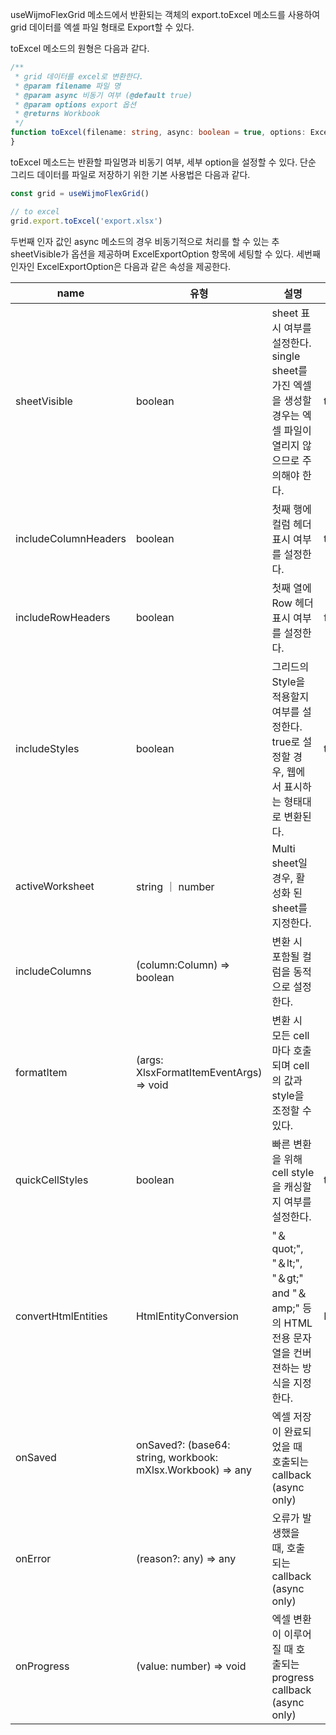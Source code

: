 useWijmoFlexGrid 메소드에서 반환되는 객체의 export.toExcel 메소드를 사용하여 grid 데이터를 엑셀 파일 형태로 Export할 수 있다.

toExcel 메소드의 원형은 다음과 같다.
```typescript
/**
 * grid 데이터를 excel로 변환한다.
 * @param filename 파일 명
 * @param async 비동기 여부 (@default true)
 * @param options export 옵션
 * @returns Workbook
 */
function toExcel(filename: string, async: boolean = true, options: ExcelExportOption = {}) {
}
```

toExcel 메소드는 반환할 파일명과 비동기 여부, 세부 option을 설정할 수 있다.
단순 그리드 데이터를 파일로 저장하기 위한 기본 사용법은 다음과 같다.

```typescript
const grid = useWijmoFlexGrid()

// to excel
grid.export.toExcel('export.xlsx')
```

두번째 인자 값인 async 메소드의 경우 비동기적으로 처리를 할 수 있는 추sheetVisible가 옵션을 제공하며 ExcelExportOption 항목에 세팅할 수 있다.
세번째 인자인 ExcelExportOption은 다음과 같은 속성을 제공한다.

| name | 유형 | 설명 | default |
| --- | --- | --- | --- |
| sheetVisible | boolean | sheet 표시 여부를 설정한다. single sheet를 가진 엑셀을 생성할 경우는 엑셀 파일이 열리지 않으므로 주의해야 한다.  | true |
| includeColumnHeaders  | boolean | 첫째 행에 컬럼 헤더 표시 여부를 설정한다. | true |
| includeRowHeaders  | boolean | 첫째 열에 Row 헤더 표시 여부를 설정한다. | false |
| includeStyles  | boolean | 그리드의 Style을 적용할지 여부를 설정한다. true로 설정할 경우, 웹에서 표시하는 형태대로 변환된다. | true |
| activeWorksheet  | string ｜ number | Multi sheet일 경우, 활성화 된 sheet를 지정한다. |  |
| includeColumns  | (column:Column) => boolean | 변환 시 포함될 컬럼을 동적으로 설정한다. |  |
| formatItem  | (args: XlsxFormatItemEventArgs) => void | 변환 시 모든 cell마다 호출되며 cell의 값과 style을 조정할 수 있다. |  |
| quickCellStyles  | boolean | 빠른 변환을 위해 cell style을 캐싱할지 여부를 설정한다. | true |
| convertHtmlEntities  | HtmlEntityConversion | "＆quot;", "＆lt;", "＆gt;" and "＆amp;" 등의 HTML 전용 문자열을 컨버젼하는 방식을 지정한다. | HtmlEntityConversion.Auto |
| onSaved  | onSaved?: (base64: string, workbook: mXlsx.Workbook) => any | 엑셀 저장이 완료되었을 때 호출되는 callback  (async only) |  |
| onError  | (reason?: any) => any | 오류가 발생했을 때, 호출되는 callback  (async only) |  |
| onProgress  | (value: number) => void | 엑셀 변환이 이루어질 때 호출되는 progress callback (async only) |  |

